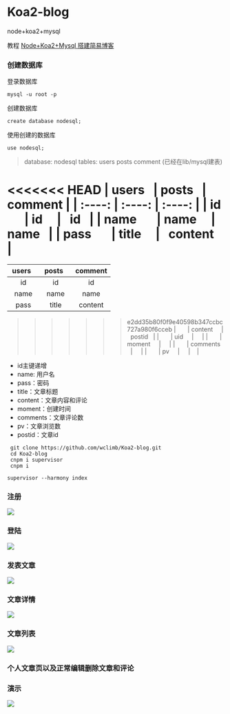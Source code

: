 # Koa2-blog
node+koa2+mysql

教程 [Node+Koa2+Mysql 搭建简易博客](http://www.wclimb.site/2017/07/12/Node-Koa2-Mysql-%E6%90%AD%E5%BB%BA%E7%AE%80%E6%98%93%E5%8D%9A%E5%AE%A2/) 

### 创建数据库 

登录数据库
```
mysql -u root -p
```
创建数据库
```
create database nodesql;
```
使用创建的数据库
```
use nodesql;
```


> database: nodesql  tables: users posts comment  (已经在lib/mysql建表)

<<<<<<< HEAD
 | users   | posts    |  comment  |
| :----: | :----:   | :----: |
| id        | id      |   id    |
| name        | name      |   name    |
| pass        | title      |   content    |
=======
| users   | posts    |  comment  |
| :----: | :----:   | :----: |
|   id    |   id    |   id    |
|   name    |   name    |   name    |
|   pass    |   title    |   content    |
>>>>>>> e2dd35b80f0f9e40598b347ccbc727a980f6cceb
|         | content      |   postid    |
|         | uid      |       |
|         | moment      |       |
|         | comments      |       |
|        | pv      |       |      |

* id主键递增
* name: 用户名
* pass：密码
* title：文章标题
* content：文章内容和评论
* moment：创建时间
* comments：文章评论数
* pv：文章浏览数
* postid：文章id

```
 git clone https://github.com/wclimb/Koa2-blog.git
 cd Koa2-blog
 cnpm i supervisor
 cnpm i 
```
```
supervisor --harmony index
```


### 注册

![](http://oswpupqu5.bkt.clouddn.com/signup.png)

### 登陆

![](http://oswpupqu5.bkt.clouddn.com/signin.png)

### 发表文章

![](http://oswpupqu5.bkt.clouddn.com/create.png)

### 文章详情

![](http://oswpupqu5.bkt.clouddn.com/postcontent.png)

### 文章列表

![](http://oswpupqu5.bkt.clouddn.com/posts.png)

### 个人文章页以及正常编辑删除文章和评论

### 演示

![](http://oswpupqu5.bkt.clouddn.com/blog.gif)
